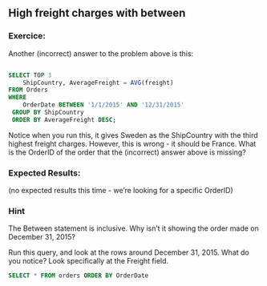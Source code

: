 ## High freight charges with between

### Exercice:

Another (incorrect) answer to the problem above is this:

```sql

SELECT TOP 3
    ShipCountry, AverageFreight = AVG(freight)
FROM Orders
WHERE
    OrderDate BETWEEN '1/1/2015' AND '12/31/2015'
 GROUP BY ShipCountry
 ORDER BY AverageFreight DESC;
 ```
Notice when you run this, it gives Sweden as the ShipCountry with the third highest freight charges. However, this is wrong - it should be France.
What is the OrderID of the order that the (incorrect) answer above is missing?

### Expected Results:

(no expected results this time - we’re looking for a specific OrderID)

### Hint

The Between statement is inclusive. Why isn’t it showing the order made on December 31, 2015?

Run this query, and look at the rows around December 31, 2015. What do you notice? Look specifically at the Freight field.
```sql
SELECT * FROM orders ORDER BY OrderDate
```